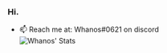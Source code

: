 ### Hi.

- 📫 Reach me at: Whanos#0621 on discord  
![Whanos' Stats](https://github-readme-stats.vercel.app/api?username=whanos&show_icons=true&theme=synthwave)
